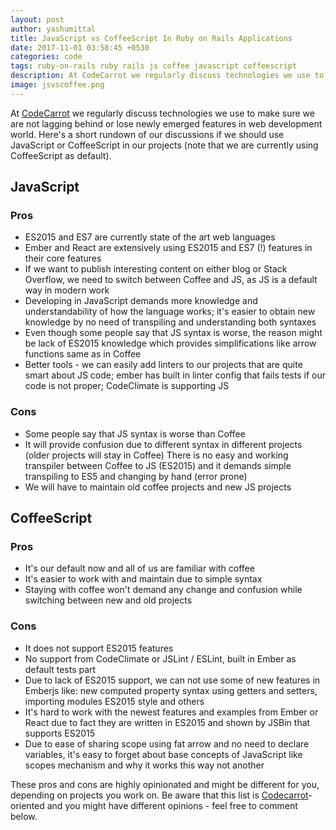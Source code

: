 ```yaml
---
layout: post
author: yashumittal
title: JavaScript vs CoffeeScript In Ruby on Rails Applications
date: 2017-11-01 03:58:45 +0530
categories: code
tags: ruby-on-rails ruby rails js coffee javascript coffeescript
description: At CodeCarrot we regularly discuss technologies we use to make sure we are not lagging behind or lose newly emerged
image: jsvscoffee.png
---
```


At [CodeCarrot](//codecarrot.net/) we regularly discuss technologies we use to make sure we are not lagging behind or lose newly emerged features in web development world. Here's a short rundown of our discussions if we should use JavaScript or CoffeeScript in our projects (note that we are currently using CoffeeScript as default).

## JavaScript

### Pros

* ES2015 and ES7 are currently state of the art web languages
* Ember and React are extensively using ES2015 and ES7 (!) features in their core features
* If we want to publish interesting content on either blog or Stack Overflow, we need to switch between Coffee and JS, as JS is a default way in modern work
* Developing in JavaScript demands more knowledge and understandability of how the language works; it's easier to obtain new knowledge by no need of transpiling and understanding both syntaxes
* Even though some people say that JS syntax is worse, the reason might be lack of ES2015 knowledge which provides simplifications like arrow functions same as in Coffee
* Better tools - we can easily add linters to our projects that are quite smart about JS code; ember has built in linter config that fails tests if our code is not proper; CodeClimate is supporting JS

### Cons

* Some people say that JS syntax is worse than Coffee
* It will provide confusion due to different syntax in different projects (older projects will stay in Coffee)
There is no easy and working transpiler between Coffee to JS (ES2015) and it demands simple transpiling to ES5 and changing by hand (error prone)
* We will have to maintain old coffee projects and new JS projects

## CoffeeScript

### Pros

* It's our default now and all of us are familiar with coffee
* It's easier to work with and maintain due to simple syntax
* Staying with coffee won't demand any change and confusion while switching between new and old projects

### Cons

* It does not support ES2015 features
* No support from CodeClimate or JSLint / ESLint, built in Ember as default tests part
* Due to lack of ES2015 support, we can not use some of new features in Emberjs like: new computed property syntax using getters and setters, importing modules ES2015 style and others
* It's hard to work with the newest features and examples from Ember or React due to fact they are written in ES2015 and shown by JSBin that supports ES2015
* Due to ease of sharing scope using fat arrow and no need to declare variables, it's easy to forget about base concepts of JavaScript like scopes mechanism and why it works this way not another

These pros and cons are highly opinionated and might be different for you, depending on projects you work on. Be aware that this list is [Codecarrot](//codecarrot.net/)-oriented and you might have different opinions - feel free to comment below.
